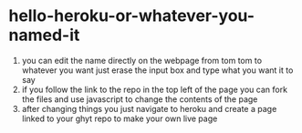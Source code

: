 # hello-heroku-or-whatever-you-named-it
1. you can edit the name directly on the webpage from tom tom to whatever you want just erase the input box and type what you want it to say
2. if you follow the link to the repo in the top left of the page you can fork the files and use javascript to change the contents of the page
3. after changing things you just navigate to heroku and create a page linked to your ghyt repo to make your own live page
